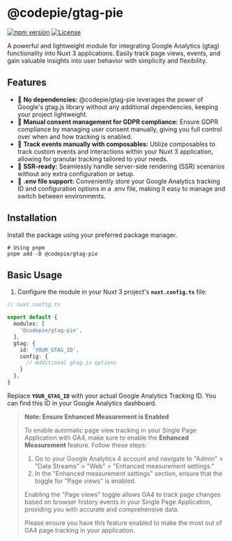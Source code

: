 # @codepie/gtag-pie

[![npm version](https://img.shields.io/npm/v/@codepie/gtag-pie)](https://www.npmjs.com/package/@codepie/gtag-pie)
[![License](https://img.shields.io/npm/l/@codepie/gtag-pie)](https://github.com/codepie-io/gtag-pie/blob/main/LICENSE)

A powerful and lightweight module for integrating Google Analytics (gtag) functionality into Nuxt 3 applications. Easily track page views, events, and gain valuable insights into user behavior with simplicity and flexibility.

## Features

- 🌻  **No dependencies:** @codepie/gtag-pie leverages the power of Google's gtag.js library without any additional dependencies, keeping your project lightweight.
- 🤝 **Manual consent management for GDPR compliance:** Ensure GDPR compliance by managing user consent manually, giving you full control over when and how tracking is enabled.
- 📯 **Track events manually with composables:** Utilize composables to track custom events and interactions within your Nuxt 3 application, allowing for granular tracking tailored to your needs.
- 🦾 **SSR-ready:** Seamlessly handle server-side rendering (SSR) scenarios without any extra configuration or setup.
- 📂 **.env file support:** Conveniently store your Google Analytics tracking ID and configuration options in a .env file, making it easy to manage and switch between environments.

## Installation

Install the package using your preferred package manager.

```shell
# Using pnpm
pnpm add -D @codepie/gtag-pie
```

## Basic Usage

1. Configure the module in your Nuxt 3 project's **`nuxt.config.ts`** file:

```ts
// nuxt.config.ts

export default {
  modules: [
    '@codepie/gtag-pie',
  ],
  gtag: {
    id: 'YOUR_GTAG_ID',
    config: {
      // Additional gtag.js options
    }
  },
}
```
Replace **`YOUR_GTAG_ID`** with your actual Google Analytics Tracking ID. You can find this ID in your Google Analytics dashboard.

> **Note: Ensure Enhanced Measurement is Enabled**
>
> To enable automatic page view tracking in your Single Page Application with GA4, make sure to enable the **Enhanced Measurement** feature. Follow these steps:
>
> 1. Go to your Google Analytics 4 account and navigate to "Admin" > "Data Streams" > "Web" > "Enhanced measurement settings."
> 2. In the "Enhanced measurement settings" section, ensure that the toggle for "Page views" is enabled.
>
> Enabling the "Page views" toggle allows GA4 to track page changes based on browser history events in your Single Page Application, providing you with accurate and comprehensive data.
>
> Please ensure you have this feature enabled to make the most out of GA4 page tracking in your application.
